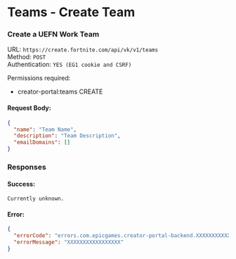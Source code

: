 # Teams - Create Team
### Create a UEFN Work Team

URL: `https://create.fortnite.com/api/vk/v1/teams` \
Method: `POST` \
Authentication: `YES (EG1 cookie and CSRF)`

Permissions required:
  - creator-portal:teams CREATE

#### Request Body:
```json
{
  "name": "Team Name",
  "description": "Team Description",
  "emailDomains": []
}
```

### Responses
#### Success:
```
Currently unknown.
```

#### Error:
```json
{
  "errorCode": "errors.com.epicgames.creator-portal-backend.XXXXXXXXXXXXX",
  "errorMessage": "XXXXXXXXXXXXXXXXX"
}
```
